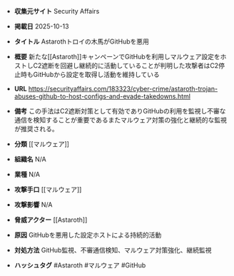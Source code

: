- **収集元サイト**
Security Affairs

- **掲載日**
2025-10-13

- **タイトル**
Astarothトロイの木馬がGitHubを悪用

- **概要**
新たな[[Astaroth]]キャンペーンでGitHubを利用しマルウェア設定をホストしC2遮断を回避し継続的に活動していることが判明した攻撃者はC2停止時もGitHubから設定を取得し活動を維持している

- **URL**
https://securityaffairs.com/183323/cyber-crime/astaroth-trojan-abuses-github-to-host-configs-and-evade-takedowns.html

- **備考**
この手法はC2遮断対策として有効でありGitHubの利用を監視し不審な通信を検知することが重要であるまたマルウェア対策の強化と継続的な監視が推奨される。

- **分類**
[[マルウェア]]

- **組織名**
N/A

- **業種**
N/A

- **攻撃手口**
[[マルウェア]]

- **攻撃影響**
N/A

- **脅威アクター**
[[Astaroth]]

- **原因**
GitHubを悪用した設定ホストによる持続的活動

- **対処方法**
GitHub監視、不審通信検知、マルウェア対策強化、継続監視

- **ハッシュタグ**
#Astaroth #マルウェア #GitHub
